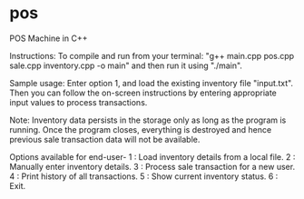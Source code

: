 # pos
POS Machine in C++

Instructions:
To compile and run from your terminal: "g++ main.cpp pos.cpp sale.cpp inventory.cpp -o main" and then run it using "./main". 

Sample usage:
Enter option 1, and load the existing inventory file "input.txt". Then you can follow the on-screen instructions by entering appropriate input values to process transactions.

Note: Inventory data persists in the storage only as long as the program is running. Once the program closes, everything is destroyed and hence previous sale transaction data will not be available. 

Options available for end-user-
1     : Load inventory details from a local file.
2     : Manually enter inventory details.
3     : Process sale transaction for a new user.
4     : Print history of all transactions.
5     : Show current inventory status.
6     : Exit.

